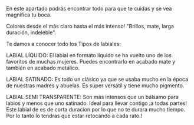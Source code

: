 En este apartado podrás encontrar todo para que te cuidas y se vea magnífica tu boca.

Colores desde el más claro hasta el más intenso!
"Brillos, mate, larga duración, indeleble".

Te damos a conocer todo los Tipos de labiales:

LABIAL LÍQUIDO: El labial en formato líquido se ha vuelto uno de los favoritos de muchas mujeres. 
Puedes encontrarlo en acabado mate y también en acabado metálico. 

LABIAL SATINADO: Es todo un clásico ya que se usaba mucho en la época de nuestras madres y abuelas. 
Es súper versátil y tiene mucho pigmento.

LABIAL SEMI TRANSPARENTE: Son más intensos que un bálsamo para labios y menos que uno satinado. Ideal para llevar contigo ¡a todas partes! 
Este labial de es de corta duracion por lo que no te durara mucho tiempo. Por lo tanto lo tendras que estar retocando a cada rato.!
